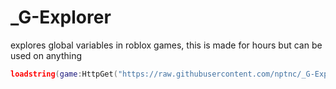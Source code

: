 # _G-Explorer
explores global variables in roblox games, this is made for hours but can be used on anything
```lua
loadstring(game:HttpGet("https://raw.githubusercontent.com/nptnc/_G-Explorer/main/main.lua"))()
```
